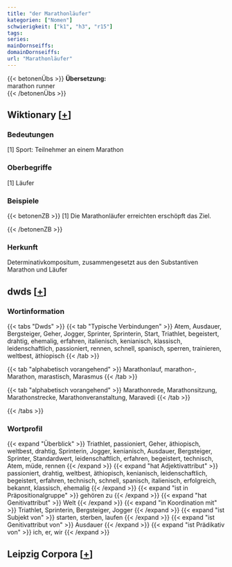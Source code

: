 ```yaml
---
title: "der Marathonläufer"
kategorien: ["Nomen"]
schwierigkeit: ["k1", "h3", "r15"]
tags:
series:
mainDornseiffs:
domainDornseiffs:
url: "Marathonläufer"
---
```


{{< betonenÜbs >}}
**Übersetzung:**  
marathon runner  
{{< /betonenÜbs >}}

## Wiktionary [[+](https://de.wiktionary.org/wiki/Marathonläufer)]

### Bedeutungen
[1] Sport: Teilnehmer an einem Marathon  

### Oberbegriffe
[1] Läufer  

### Beispiele
{{< betonenZB >}}
[1] Die Marathonläufer erreichten erschöpft das Ziel.  

{{< /betonenZB >}}
### Herkunft
Determinativkompositum, zusammengesetzt aus den Substantiven Marathon und Läufer  



## dwds [[+](https://www.dwds.de/wb/Marathonläufer)]

### Wortinformation
{{< tabs "Dwds" >}}
{{< tab "Typische Verbindungen" >}}
Atem, Ausdauer, Bergsteiger, Geher, Jogger, Sprinter, Sprinterin, Start, Triathlet, begeistert, drahtig, ehemalig, erfahren, italienisch, kenianisch, klassisch, leidenschaftlich, passioniert, rennen, schnell, spanisch, sperren, trainieren, weltbest, äthiopisch
{{< /tab >}}

{{< tab "alphabetisch vorangehend" >}}
Marathonlauf, marathon-, Marathon, marastisch, Marasmus
{{< /tab >}}

{{< tab "alphabetisch vorangehend" >}}
Marathonrede, Marathonsitzung, Marathonstrecke, Marathonveranstaltung, Maravedi
{{< /tab >}}

{{< /tabs >}}

### Wortprofil
{{< expand "Überblick" >}} Triathlet, passioniert, Geher, äthiopisch, weltbest, drahtig, Sprinterin, Jogger, kenianisch, Ausdauer, Bergsteiger, Sprinter, Standardwert, leidenschaftlich, erfahren, begeistert, technisch, Atem, müde, rennen {{< /expand >}}
{{< expand "hat Adjektivattribut" >}} passioniert, drahtig, weltbest, äthiopisch, kenianisch, leidenschaftlich, begeistert, erfahren, technisch, schnell, spanisch, italienisch, erfolgreich, bekannt, klassisch, ehemalig {{< /expand >}}
{{< expand "ist in Präpositionalgruppe" >}} gehören zu {{< /expand >}}
{{< expand "hat Genitivattribut" >}} Welt {{< /expand >}}
{{< expand "in Koordination mit" >}} Triathlet, Sprinterin, Bergsteiger, Jogger {{< /expand >}}
{{< expand "ist Subjekt von" >}} starten, sterben, laufen {{< /expand >}}
{{< expand "ist Genitivattribut von" >}} Ausdauer {{< /expand >}}
{{< expand "ist Prädikativ von" >}} ich, er, wir {{< /expand >}}

## Leipzig Corpora [[+](https://corpora.uni-leipzig.de/en/res?word=Marathonläufer&corpusId=deu_newscrawl-public_2018)]

